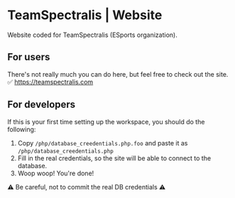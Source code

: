 # TeamSpectralis | Website
Website coded for TeamSpectralis (ESports organization).

## For users
There's not really much you can do here, but feel free to check out the site.  
:white_check_mark: <https://teamspectralis.com>

## For developers
If this is your first time setting up the workspace, you should do the following:
1. Copy `/php/database_creedentials.php.foo` and paste it as `/php/database_creedentials.php`
1. Fill in the real credentials, so the site will be able to connect to the database.
1. Woop woop! You're done!

:warning: Be careful, not to commit the real DB credentials :warning: